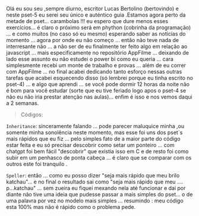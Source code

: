 Olá eu sou seu ,sempre diurno, escritor Lucas Bertolino (bertovindo) e neste pset-5 eu serei seu único e auténtico guia .Estamos agora perto da metade de pset... carambolas !!! eu espero que dure menos esses exercícios... é claro o próximo será em phython (cobrinha da programação) ... e como muitos (no caso só eu mesmo) esperando saber as notícias do momento ... agora por onde eu não começo ... então não teve nada de interresante não ... a não ser de eu finalmente ter feito algo em relação ao javascript ... mais especificamente no repositório AppFilme ... deixando de lado esse assunto eu não estudei o power bi como eu queria ... cara simplesmente recebi um monte de trabalho e provas ... além de eu correr com AppFilme ... no final acabei dedicando tanto esforço nessas outras tarefas que acabei esquecendo disso (só lembrei porque eu tinha escrito no pset-4) ... e algo que aprendi ... se você pode dormir 12 horas da noite não é bom para você estudar (sorte que eu tive feriado logo apos o pset-4 se não eu não iria prestar atenção nas aulas)... enfim é isso e nos vemos daqui a 2 semanas.

>Códigos:

``Inheritance``: sinceramente falando ... pode parecer maluquice minha ,ou somente minha sonolência neste momento, mas esse foi uns dos pset´s mais rápidos que eu fiz ... pelo simples fato de a maior parte do código estar feita e eu só precisar descobrir como setar um ponteiro ... com chatgpt foi bem fácil "descobrir" que existia isso em C e de resto foi como subir em um penhasco de ponta cabeça ... é claro que se comparar com os outros este foi tranquilo .

``Speller``: então ... como eu posso dizer "seja mais rápido que meu brilo katchau"... e no final o resultado sai como "seja mais rápido que meu .... p...katchau" ... sem zueira eu fiquei mexando nela até funcionar e dai por diante não tive uma ideia que pudesse passar a mais simples do pset... o de uma palavra por vez no modelo mais simples ... resumindo : meu código esta 100% mas não é rápido como o problema pede.
